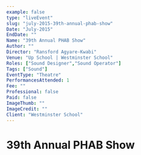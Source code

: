 ```yaml
---
example: false
type: "liveEvent"
slug: "july-2015-39th-annual-phab-show"
Date: "July-2015"
EndDate: ""
Name: "39th Annual PHAB Show"
Author: ""
Director: "Ransford Agyare-Kwabi"
Venue: "Up School | Westminster School"
Roles: ["Sound Designer","Sound Operator"]
Tags: ["Sound"]
EventType: "Theatre"
PerformancesAttended: 1
Fee: ""
Professional: false
Paid: false
ImageThumb: ""
ImageCredit: ""
Client: "Westminster School"
---
```


# 39th Annual PHAB Show

